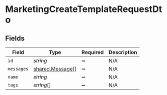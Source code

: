 # MarketingCreateTemplateRequestDto


## Fields

| Field                                                     | Type                                                      | Required                                                  | Description                                               |
| --------------------------------------------------------- | --------------------------------------------------------- | --------------------------------------------------------- | --------------------------------------------------------- |
| `id`                                                      | *string*                                                  | :heavy_minus_sign:                                        | N/A                                                       |
| `messages`                                                | [shared.Message](../../../sdk/models/shared/message.md)[] | :heavy_minus_sign:                                        | N/A                                                       |
| `name`                                                    | *string*                                                  | :heavy_minus_sign:                                        | N/A                                                       |
| `tags`                                                    | *string*[]                                                | :heavy_minus_sign:                                        | N/A                                                       |